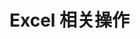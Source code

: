 <!--
 * @Author: wjn
 * @Date: 2020-02-23 11:09:51
 * @LastEditors: wjn
 * @LastEditTime: 2020-02-23 11:10:21
 -->

# Excel 相关操作